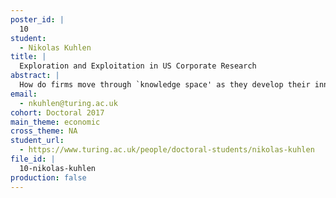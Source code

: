 ```yaml
---
poster_id: |
  10
student:
  - Nikolas Kuhlen
title: |
  Exploration and Exploitation in US Corporate Research
abstract: |
  How do firms move through `knowledge space' as they develop their innovations? We propose a method for tracking patterns of `exploration and exploitation' in firm patenting behaviour in the US for the period since 1920. Our exploration measure is constructed from the text of patents and involves the use of Bayesian surprise to measure how different current patent-based innovations are from the firm's existing portfolio. We find evidence of exploration patterns in firm behaviour that are distinct from other potentially correlated aspects of firm performance. We also document a robust association between our exploration measure and firm sales growth.
email:
  - nkuhlen@turing.ac.uk
cohort: Doctoral 2017
main_theme: economic
cross_theme: NA
student_url:
  - https://www.turing.ac.uk/people/doctoral-students/nikolas-kuhlen
file_id: |
  10-nikolas-kuhlen
production: false
---
```

